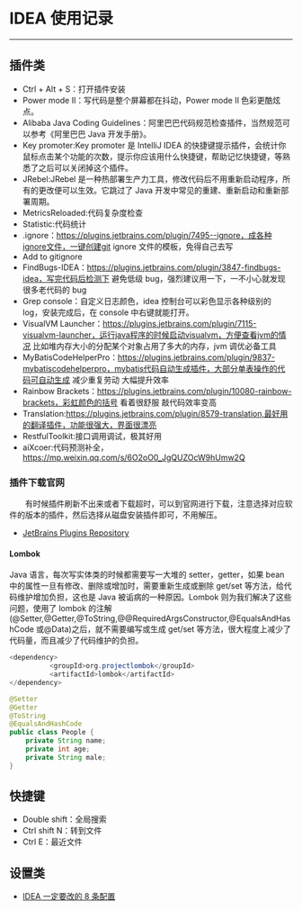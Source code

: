 # IDEA 使用记录

---

## 插件类

-   Ctrl + Alt + S：打开插件安装
-   Power mode II：写代码是整个屏幕都在抖动，Power mode II 色彩更酷炫点。
-   Alibaba Java Coding Guidelines：阿里巴巴代码规范检查插件，当然规范可以参考《阿里巴巴 Java 开发手册》。
-   Key promoter:Key promoter 是 IntelliJ IDEA 的快捷键提示插件，会统计你鼠标点击某个功能的次数，提示你应该用什么快捷键，帮助记忆快捷键，等熟悉了之后可以关闭掉这个插件。
-   JRebel:JRebel 是一种热部署生产力工具，修改代码后不用重新启动程序，所有的更改便可以生效。它跳过了 Java 开发中常见的重建、重新启动和重新部署周期。
-   MetricsReloaded:代码复杂度检查
-   Statistic:代码统计
-   .ignore：https://plugins.jetbrains.com/plugin/7495--ignore，成各种ignore文件，一键创建git ignore 文件的模板，免得自己去写
-   Add to gitignore
-   FindBugs-IDEA：https://plugins.jetbrains.com/plugin/3847-findbugs-idea，写完代码后检测下 避免低级 bug，强烈建议用一下，一不小心就发现很多老代码的 bug
-   Grep console：自定义日志颜色，idea 控制台可以彩色显示各种级别的 log，安装完成后，在 console 中右键就能打开。
-   VisualVM Launcher：https://plugins.jetbrains.com/plugin/7115-visualvm-launcher，运行java程序的时候启动visualvm，方便查看jvm的情况 比如堆内存大小的分配某个对象占用了多大的内存，jvm 调优必备工具
-   MyBatisCodeHelperPro：https://plugins.jetbrains.com/plugin/9837-mybatiscodehelperpro，mybatis代码自动生成插件，大部分单表操作的代码可自动生成 减少重复劳动 大幅提升效率
-   Rainbow Brackets：https://plugins.jetbrains.com/plugin/10080-rainbow-brackets，彩虹颜色的括号 看着很舒服 敲代码效率变高
-   Translation:https://plugins.jetbrains.com/plugin/8579-translation,最好用的翻译插件，功能很强大，界面很漂亮
-   RestfulToolkit:接口调用调试，极其好用
-   aiXcoer:代码预测补全， https://mp.weixin.qq.com/s/6O2oO0_JgQUZOcW9hUmw2Q

### 插件下载官网

&ensp;&ensp;&ensp;&ensp;有时候插件刷新不出来或者下载超时，可以到官网进行下载，注意选择对应软件的版本的插件，然后选择从磁盘安装插件即可，不用解压。

-   [JetBrains Plugins Repository](https://plugins.jetbrains.com/)

#### Lombok

Java 语言，每次写实体类的时候都需要写一大堆的 setter，getter，如果 bean 中的属性一旦有修改、删除或增加时，需要重新生成或删除 get/set 等方法，给代码维护增加负担，这也是 Java 被诟病的一种原因。Lombok 则为我们解决了这些问题，使用了 lombok 的注解(@Setter,@Getter,@ToString,@@RequiredArgsConstructor,@EqualsAndHashCode 或@Data)之后，就不需要编写或生成 get/set 等方法，很大程度上减少了代码量，而且减少了代码维护的负担。

```java
<dependency>
          <groupId>org.projectlombok</groupId>
          <artifactId>lombok</artifactId>
</dependency>
```

```java
@Setter
@Getter
@ToString
@EqualsAndHashCode
public class People {
    private String name;
    private int age;
    private String male;
}
```

## 快捷键

-   Double shift：全局搜索
-   Ctrl shift N：转到文件
-   Ctrl E：最近文件

## 设置类

-   [IDEA 一定要改的 8 条配置](https://mp.weixin.qq.com/s/dfZrFuoih94Puu6dt_AxDA)
